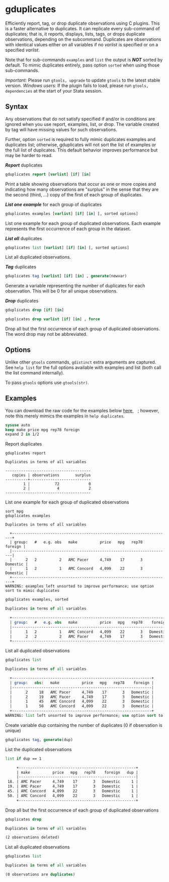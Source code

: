 gduplicates
===========

Efficiently report, tag, or drop duplicate observations using C plugins.
This is a faster alternative to duplicates. It can replicate every
sub-command of duplicates; that is, it reports, displays, lists, tags,
or drops duplicate observations, depending on the subcommand. Duplicates
are observations with identical values either on all variables if no
_varlist_ is specified or on a specified _varlist_.

Note that for sub-commands `examples` and `list` the output is _**NOT**_
sorted by default. To mimic duplicates entirely, pass option `sorted`
when using those sub-commands.

_Important:_ Please run `gtools, upgrade` to update `gtools` to the latest
stable version.  _Windows users:_ If the plugin fails to load, please run
`gtools, dependencies` at the start of your Stata session.

Syntax
------

Any observations that do not satisfy specified if and/or in conditions
are ignored when you use report, examples, list, or drop. The variable
created by tag will have missing values for such observations.

Further, option `sorted` is required to fully mimic duplicates examples
and duplicates list; otherwise, gduplicates will not sort the list of
examples or the full list of duplicates. This default behavior improves
performance but may be harder to read.

_**Report**_ duplicates

```stata
gduplicates report [varlist] [if] [in]
```

Print a table showing observations that occur as one or more copies
and indicating how many observations are "surplus" in the sense that
they are the second (third, ...) copy of the first of each group of
duplicates.

_**List one example**_ for each group of duplicates

```stata
gduplicates examples [varlist] [if] [in] [, sorted options]
```

List one example for each group of duplicated observations. Each example
represents the first occurrence of each group in the dataset.

_**List all**_ duplicates

```stata
gduplicates list [varlist] [if] [in] [, sorted options]
```

List all duplicated observations.

_**Tag**_ duplicates

```stata
gduplicates tag [varlist] [if] [in] , generate(newvar)
```

Generate a variable representing the number of duplicates for each
observation. This will be 0 for all unique observations.

_**Drop**_ duplicates

```stata
gduplicates drop [if] [in]

gduplicates drop varlist [if] [in] , force
```

Drop all but the first occurrence of each group of duplicated
observations. The word drop may not be abbreviated.

Options
-------

Unlike other `gtools` commands, `gdistinct` extra arguments are
captured. See `help list` for the full options available with examples
and list (both call the list command internally).
 
To pass `gtools` options use `gtools(str)`.

Examples
--------

You can download the raw code for the examples below
[here  <img src="https://upload.wikimedia.org/wikipedia/commons/6/64/Icon_External_Link.png" width="13px"/>](https://raw.githubusercontent.com/mcaceresb/stata-gtools/master/docs/examples/gduplicates.do);
however, note this merely mimics the examples in `help duplicates`.

```stata
sysuse auto
keep make price mpg rep78 foreign
expand 2 in 1/2
```

Report duplicates
```
gduplicates report

Duplicates in terms of all variables

--------------------------------------
   copies | observations       surplus
----------+---------------------------
        1 |           72             0
        2 |            4             2
--------------------------------------
```
List one example for each group of duplicated observations

```
sort mpg
gduplicates examples

Duplicates in terms of all variables

  +----------------------------------------------------------------------+
  | group:   #   e.g. obs   make          price   mpg   rep78    foreign |
  |----------------------------------------------------------------------|
  |      2   2          2   AMC Pacer     4,749    17       3   Domestic |
  |      1   2          1   AMC Concord   4,099    22       3   Domestic |
  +----------------------------------------------------------------------+
WARNING: examples left unsorted to improve performance; use option sort to mimic duplicates
```

```stata
gduplicates examples, sorted

Duplicates in terms of all variables

  +----------------------------------------------------------------------+
  | group:   #   e.g. obs   make          price   mpg   rep78    foreign |
  |----------------------------------------------------------------------|
  |      1   2          1   AMC Concord   4,099    22       3   Domestic |
  |      2   2          2   AMC Pacer     4,749    17       3   Domestic |
  +----------------------------------------------------------------------+
```

List all duplicated observations

```stata
gduplicates list

Duplicates in terms of all variables

  +--------------------------------------------------------------+
  | group:   obs:   make          price   mpg   rep78    foreign |
  |--------------------------------------------------------------|
  |      2     18   AMC Pacer     4,749    17       3   Domestic |
  |      2     19   AMC Pacer     4,749    17       3   Domestic |
  |      1     45   AMC Concord   4,099    22       3   Domestic |
  |      1     50   AMC Concord   4,099    22       3   Domestic |
  +--------------------------------------------------------------+
WARNING: list left unsorted to improve performance; use option sort to mimic duplicates
```

Create variable dup containing the number of duplicates (0 if
observation is unique)
```stata
gduplicates tag, generate(dup)
```

List the duplicated observations
```stata
list if dup == 1

     +----------------------------------------------------+
     | make          price   mpg   rep78    foreign   dup |
     |----------------------------------------------------|
 18. | AMC Pacer     4,749    17       3   Domestic     1 |
 19. | AMC Pacer     4,749    17       3   Domestic     1 |
 45. | AMC Concord   4,099    22       3   Domestic     1 |
 50. | AMC Concord   4,099    22       3   Domestic     1 |
     +----------------------------------------------------+
```

Drop all but the first occurrence of each group of duplicated
observations
```stata
gduplicates drop

Duplicates in terms of all variables

(2 observations deleted)
```

List all duplicated observations
```stata
gduplicates list

Duplicates in terms of all variables

(0 observations are duplicates)
```
